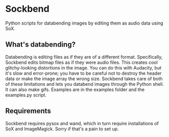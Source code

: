 # Sockbend
Python scripts for databending images by editing them as audio data using SoX.

## What's databending?
Databending is editing files as if they are of a different format. Specifically, Sockbend edits bitmap files as if they were audio files. This creates cool glitchy-looking distortions in the image. You can do this with Audacity, but it's slow and error-prone; you have to be careful not to destroy the header data or make the image array the wrong size. Sockbend takes care of both of these limitations and lets you databend images through the Python shell. It can also make gifs. Examples are in the examples folder and the examples.py script.

## Requirements
Sockbend requires pysox and wand, which in turn require installations of SoX and ImageMagick. Sorry if that's a pain to set up.
